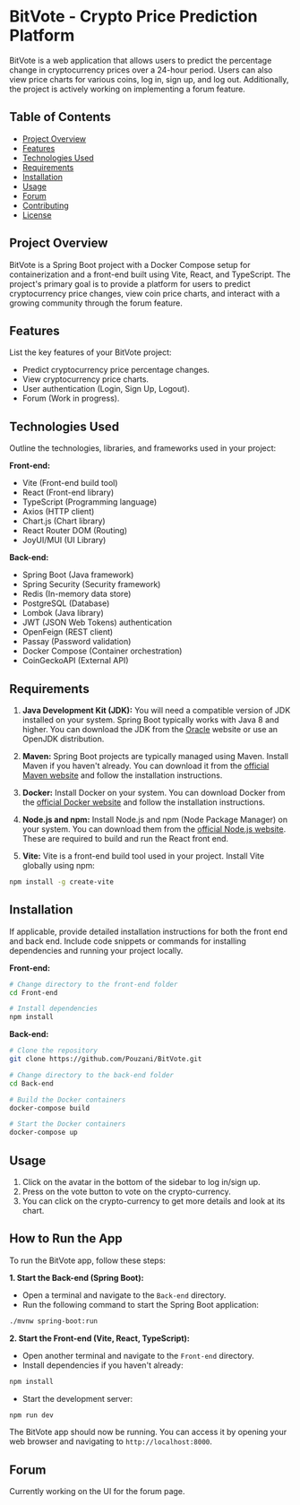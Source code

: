 # BitVote - Crypto Price Prediction Platform

BitVote is a web application that allows users to predict the percentage change in cryptocurrency prices over a 24-hour period. Users can also view price charts for various coins, log in, sign up, and log out. Additionally, the project is actively working on implementing a forum feature.

## Table of Contents

- [Project Overview](#project-overview)
- [Features](#features)
- [Technologies Used](#technologies-used)
- [Requirements](#requirements)
- [Installation](#installation)
- [Usage](#usage)
- [Forum](#forum)
- [Contributing](#contributing)
- [License](#license)

## Project Overview

BitVote is a Spring Boot project with a Docker Compose setup for containerization and a front-end built using Vite, React, and TypeScript. The project's primary goal is to provide a platform for users to predict cryptocurrency price changes, view coin price charts, and interact with a growing community through the forum feature.

## Features

List the key features of your BitVote project:

- Predict cryptocurrency price percentage changes.
- View cryptocurrency price charts.
- User authentication (Login, Sign Up, Logout).
- Forum (Work in progress).

## Technologies Used

Outline the technologies, libraries, and frameworks used in your project:

**Front-end:**

- Vite (Front-end build tool)
- React (Front-end library)
- TypeScript (Programming language)
- Axios (HTTP client)
- Chart.js (Chart library)
- React Router DOM (Routing)
- JoyUI/MUI (UI Library)

**Back-end:**

- Spring Boot (Java framework)
- Spring Security (Security framework)
- Redis (In-memory data store)
- PostgreSQL (Database)
- Lombok (Java library)
- JWT (JSON Web Tokens) authentication
- OpenFeign (REST client)
- Passay (Password validation)
- Docker Compose (Container orchestration)
- CoinGeckoAPI (External API)

## Requirements

1. **Java Development Kit (JDK):** You will need a compatible version of JDK installed on your system. Spring Boot typically works with Java 8 and higher. You can download the JDK from the [Oracle](https://www.oracle.com/java/technologies/javase-downloads.html) website or use an OpenJDK distribution.

2. **Maven:** Spring Boot projects are typically managed using Maven. Install Maven if you haven't already. You can download it from the [official Maven website](https://maven.apache.org/download.cgi) and follow the installation instructions.

3. **Docker:** Install Docker on your system. You can download Docker from the [official Docker website](https://docs.docker.com/get-docker/) and follow the installation instructions.

4. **Node.js and npm:** Install Node.js and npm (Node Package Manager) on your system. You can download them from the [official Node.js website](https://nodejs.org/). These are required to build and run the React front end.

5. **Vite:** Vite is a front-end build tool used in your project. Install Vite globally using npm:

```bash
npm install -g create-vite
```

## Installation

If applicable, provide detailed installation instructions for both the front end and back end. Include code snippets or commands for installing dependencies and running your project locally.

**Front-end:**

```bash
# Change directory to the front-end folder
cd Front-end

# Install dependencies
npm install
```

**Back-end:**

```bash
# Clone the repository
git clone https://github.com/Pouzani/BitVote.git

# Change directory to the back-end folder
cd Back-end

# Build the Docker containers
docker-compose build

# Start the Docker containers
docker-compose up
```

## Usage

1. Click on the avatar in the bottom of the sidebar to log in/sign up. 
2. Press on the vote button to vote on the crypto-currency. 
3. You can click on the crypto-currency to get more details and look at its chart. 

## How to Run the App

To run the BitVote app, follow these steps:

**1. Start the Back-end (Spring Boot):**

- Open a terminal and navigate to the `Back-end` directory.
- Run the following command to start the Spring Boot application:

```bash
./mvnw spring-boot:run
```

**2. Start the Front-end (Vite, React, TypeScript):**

- Open another terminal and navigate to the `Front-end` directory.
- Install dependencies if you haven't already:

```bash
npm install
```

- Start the development server:

```bash
npm run dev
```

The BitVote app should now be running. You can access it by opening your web browser and navigating to `http://localhost:8000`.

## Forum

Currently working on the UI for the forum page.